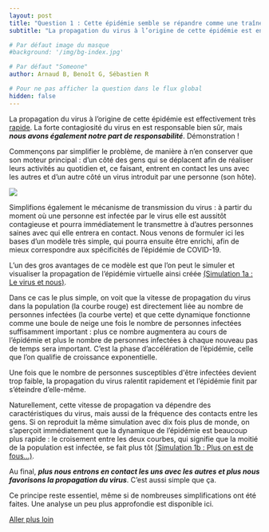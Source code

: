 ```yaml
---
layout: post
title: "Question 1 : Cette épidémie semble se répandre comme une traînée de poudre. Pourquoi ?"
subtitle: "La propagation du virus à l’origine de cette épidémie est en effet très rapide. La forte contagiosité du virus en est responsable bien sûr, mais nous avons également notre part de responsabilité. Démonstration !"

# Par défaut image du masque
#background: '/img/bg-index.jpg'

# Par défaut "Someone"
author: Arnaud B, Benoît G, Sébastien R

# Pour ne pas afficher la question dans le flux global
hidden: false
---
```


La propagation du virus à l’origine de cette épidémie est effectivement très [rapide](https://www.lemonde.fr/les-decodeurs/article/2020/03/16/coronavirus-en-france-le-bilan-actualise-et-la-carte-des-contaminations_6033283_4355770.html). La forte contagiosité du virus en est responsable bien sûr, mais ***nous avons également notre part de responsabilité***. Démonstration !

Commençons par simplifier le problème, de manière à n’en conserver que son moteur principal : d’un côté des gens qui se déplacent afin de réaliser leurs activités au quotidien et, ce faisant, entrent en contact les uns avec les autres et d’un autre côté un virus introduit par une personne (son hôte).

<img src="{{ '/img/posts/Q1_1.jpg' | prepend: site.baseurl | replace: '//', '/' }}" class="align-self-center mr-3">


Simplifions également le mécanisme de transmission du virus : à partir du moment où une personne est infectée par le virus elle est aussitôt contagieuse et pourra immédiatement le transmettre à d’autres personnes saines avec qui elle entrera en contact. Nous venons de formuler ici les bases d’un modèle très simple, qui pourra ensuite être enrichi, afin de mieux correspondre aux spécificités de l’épidémie de COVID-19.

L’un des gros avantages de ce modèle est que l’on peut le simuler et visualiser la propagation de l’épidémie virtuelle ainsi créée [(Simulation 1a : Le virus et nous)](/simulations/CoVprehension.html).

<div id="particles-js-Q1A"></div>

Dans ce cas le plus simple, on voit que la vitesse de propagation du virus dans la population (la courbe rouge) est directement liée au nombre de personnes infectées (la courbe verte) et que cette dynamique fonctionne comme une boule de neige une fois le nombre de personnes infectées suffisamment important : plus ce nombre augmentera au cours de l’épidémie et plus le nombre de personnes infectées à chaque nouveau pas de temps sera important. C’est la phase d’accélération de l’épidémie, celle que l’on qualifie de croissance exponentielle.

Une fois que le nombre de personnes susceptibles d'être infectées devient trop faible, la propagation du virus ralentit rapidement et l’épidémie finit par s’éteindre d’elle-même.

Naturellement, cette vitesse de propagation va dépendre des caractéristiques du virus, mais aussi de la fréquence des contacts entre les gens. Si on reproduit la même simulation avec dix fois plus de monde, on s’aperçoit immédiatement que la dynamique de l’épidémie est beaucoup plus rapide : le croisement entre les deux courbes, qui signifie que la moitié de la population est infectée, se fait plus tôt [(Simulation 1b : Plus on est de fous...)](/simulations/CoVprehension.html).

<div id="particles-js-Q1B"></div>


Au final, ***plus nous entrons en contact les uns avec les autres et plus nous favorisons la propagation du virus***. C’est aussi simple que ça.

Ce principe reste essentiel, même si de nombreuses simplifications ont été faites. Une analyse un peu plus approfondie est disponible ici.

<a href="{% post_url 2020-03-26-q1-1 %}" class="btn btn-primary">Aller plus loin</a>
